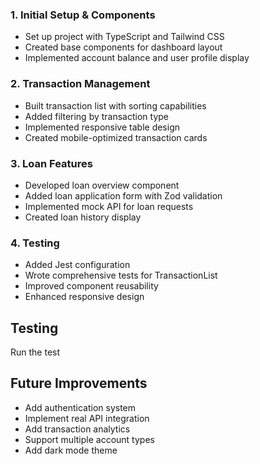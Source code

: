 ### 1. Initial Setup & Components
- Set up project with TypeScript and Tailwind CSS
- Created base components for dashboard layout
- Implemented account balance and user profile display

### 2. Transaction Management  
- Built transaction list with sorting capabilities
- Added filtering by transaction type
- Implemented responsive table design
- Created mobile-optimized transaction cards

### 3. Loan Features
- Developed loan overview component
- Added loan application form with Zod validation
- Implemented mock API for loan requests
- Created loan history display

### 4. Testing
- Added Jest configuration
- Wrote comprehensive tests for TransactionList
- Improved component reusability
- Enhanced responsive design

## Testing
Run the test


## Future Improvements

- Add authentication system
- Implement real API integration
- Add transaction analytics
- Support multiple account types
- Add dark mode theme

